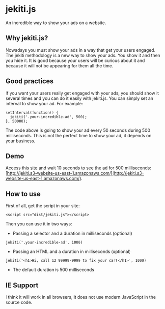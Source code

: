 # jekiti.js

An incredible way to show your ads on a website.

## Why jekiti.js?

Nowadays you must show your ads in a way that get your users engaged. The jekiti methodology is a new way to show your ads. You show it and then you hide it. It is good because your users will be curious about it and because it will not be appearing for them all the time.

## Good practices

If you want your users really get engaged with your ads, you should show it several times and you can do it easily with jekiti.js. You can simply set an interval to show your ad. For example:

```
setInterval(function() {
  jekiti('.your-incredible-ad', 500);
}, 50000);
```

The code above is going to show your ad every 50 seconds during 500 milliseconds. This is not the perfect time to show your ad, it depends on your business.

## Demo

Access this [site](http://jekiti.s3-website-us-east-1.amazonaws.com/) and wait 10 seconds to see the ad for 500 milliseconds: [http://jekiti.s3-website-us-east-1.amazonaws.com/](http://jekiti.s3-website-us-east-1.amazonaws.com/).

## How to use

First of all, get the script in your site:

```
<script src="dist/jekiti.js"></script>
```

Then you can use it in two ways:

- Passing a selector and a duration in milliseconds (optional)

```
jekiti('.your-incredible-ad', 1000)
```

- Passing an HTML and a duration in milliseconds (optional)
```
jekiti('<h1>Hi, call 12 99999-9999 to fix your car!</h1>', 1000)
```

- The default duration is 500 milliseconds

## IE Support

I think it will work in all browsers, it does not use modern JavaScript in the source code.

